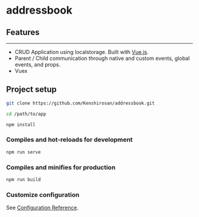# addressbook

## Features

---

-   CRUD Application using localstorage. Built with [Vue.js](https://vuejs.org/).
-   Parent / Child communication through native and custom events, global events, and props.
-   Vuex

## Project setup

```sh
git clone https://github.com/Kenshirosan/addressbook.git
```

```sh
cd /path/to/app
```

```sh
npm install
```

### Compiles and hot-reloads for development

```sh
npm run serve
```

### Compiles and minifies for production

```sh
npm run build
```

### Customize configuration

See [Configuration Reference](https://cli.vuejs.org/config/).

